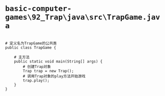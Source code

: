 # `basic-computer-games\92_Trap\java\src\TrapGame.java`

```

# 定义名为TrapGame的公共类
public class TrapGame {

    # 主方法
    public static void main(String[] args) {
        # 创建Trap对象
        Trap trap = new Trap();
        # 调用Trap对象的play方法开始游戏
        trap.play();
    }
}

```